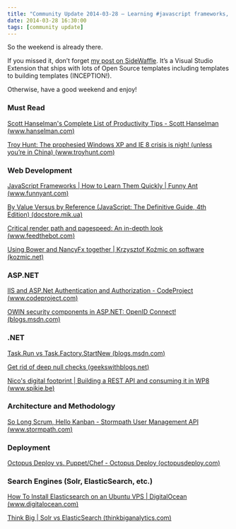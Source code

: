 ```yaml
---
title: "Community Update 2014-03-28 – Learning #javascript frameworks, page #performance, #REST, #Kanban and more"
date: 2014-03-28 16:30:00
tags: [community update]
---
```


So the weekend is already there.

If you missed it, don’t forget [my post on SideWaffle](/post/SideWaffle-Or-why-people-are-cheering-every-time-its-mentioned). It’s a Visual Studio Extension that ships with lots of Open Source templates including templates to building templates (INCEPTION!). 

Otherwise, have a good weekend and enjoy!

### Must Read

[Scott Hanselman's Complete List of Productivity Tips - Scott Hanselman (www.hanselman.com)](http://www.hanselman.com/blog/ScottHanselmansCompleteListOfProductivityTips.aspx)

[Troy Hunt: The prophesied Windows XP and IE 8 crisis is nigh! (unless you’re in China) (www.troyhunt.com)](http://www.troyhunt.com/2014/03/the-prophesied-windows-xp-and-ie-8.html)

### Web Development

[JavaScript Frameworks | How to Learn Them Quickly | Funny Ant (www.funnyant.com)](http://www.funnyant.com/javascript-frameworks/)

[By Value Versus by Reference (JavaScript: The Definitive Guide, 4th Edition) (docstore.mik.ua)](http://docstore.mik.ua/orelly/webprog/jscript/ch11_02.htm)

[Critical render path and pagespeed: An in-depth look (www.feedthebot.com)](http://www.feedthebot.com/pagespeed/critical-render-path.html)

[Using Bower and NancyFx together | Krzysztof Koźmic on software (kozmic.net)](http://kozmic.net/2014/03/25/using-bower-and-nancyfx-together/)

### ASP.NET

[IIS and ASP.Net Authentication and Authorization - CodeProject (www.codeproject.com)](http://www.codeproject.com/Articles/749925/IIS-and-ASP-Net-Authentication-and-Authorization)

[OWIN security components in ASP.NET: OpenID Connect! (blogs.msdn.com)](http://blogs.msdn.com/b/webdev/archive/2014/03/28/owin-security-components-in-asp-net-openid-connect.aspx)

### .NET

[Task.Run vs Task.Factory.StartNew (blogs.msdn.com)](http://blogs.msdn.com/b/pfxteam/archive/2011/10/24/10229468.aspx)

[Get rid of deep null checks (geekswithblogs.net)](http://geekswithblogs.net/nabuk/archive/2014/03/26/get-rid-of-deep-null-checks.aspx)

[Nico's digital footprint | Building a REST API and consuming it in WP8 (www.spikie.be)](http://www.spikie.be/blog/post/2014/03/28/.aspx)

### Architecture and Methodology

[So Long Scrum, Hello Kanban - Stormpath User Management API (www.stormpath.com)](http://www.stormpath.com/blog/so-long-scrum-hello-kanban)

### Deployment

[Octopus Deploy vs. Puppet/Chef - Octopus Deploy (octopusdeploy.com)](http://octopusdeploy.com/blog/octopus-vs-puppet-chef)

### Search Engines (Solr, ElasticSearch, etc.)

[How To Install Elasticsearch on an Ubuntu VPS | DigitalOcean (www.digitalocean.com)](https://www.digitalocean.com/community/articles/how-to-install-elasticsearch-on-an-ubuntu-vps)

[Think Big | Solr vs ElasticSearch (thinkbiganalytics.com)](http://thinkbiganalytics.com/solr-vs-elastic-search/)